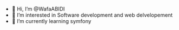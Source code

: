 - 👋 Hi, I’m @WafaABIDI
- 👀 I’m interested in Software development and web delvelopement 
- 🌱 I’m currently learning symfony

<!---
WafaABIDI/WafaABIDI is a ✨ special ✨ repository because its `README.md` (this file) appears on your GitHub profile.
You can click the Preview link to take a look at your changes.
--->
